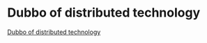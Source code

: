 # Dubbo of distributed technology
[Dubbo of distributed technology](https://aiwithcloud.com/2022/09/14/dubbo_of_distributed_technology/)